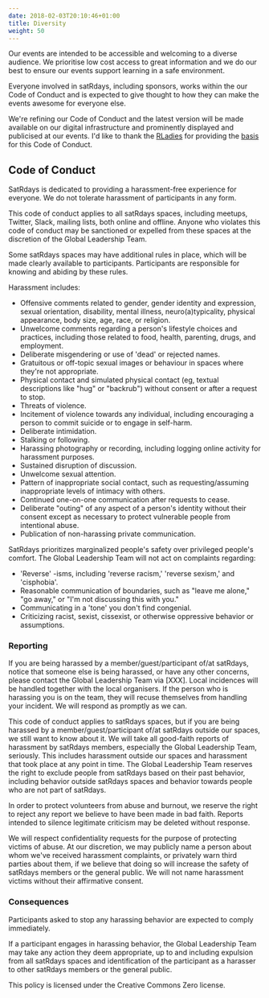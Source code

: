 ```yaml
---
date: 2018-02-03T20:10:46+01:00
title: Diversity
weight: 50
---
```


Our events are intended to be accessible and welcoming to a diverse audience. We prioritise low cost access to great information and we do our best to ensure our events support learning in a safe environment.

Everyone involved in satRdays, including sponsors, works within the our Code of Conduct and is expected to give thought to how they can make the events awesome for everyone else. 

We're refining our Code of Conduct and the latest version will be made available on our digital infrastructure and prominently displayed and publicised at our events. I'd like to thank the [RLadies](//r-ladies.org) for providing the [basis](//github.com/rladies/starter-kit/wiki/Code-of-Conduct) for this Code of Conduct.

## Code of Conduct
SatRdays is dedicated to providing a harassment-free experience for everyone. We do not tolerate harassment of participants in any form.

This code of conduct applies to all satRdays spaces, including meetups, Twitter, Slack, mailing lists, both online and offline. Anyone who violates this code of conduct may be sanctioned or expelled from these spaces at the discretion of the Global Leadership Team.

Some satRdays spaces may have additional rules in place, which will be made clearly available to participants. Participants are responsible for knowing and abiding by these rules.

Harassment includes:

- Offensive comments related to gender, gender identity and expression, sexual orientation, disability, mental illness, neuro(a)typicality, physical appearance, body size, age, race, or religion.
- Unwelcome comments regarding a person's lifestyle choices and practices, including those related to food, health, parenting, drugs, and employment.
- Deliberate misgendering or use of 'dead' or rejected names.
- Gratuitous or off-topic sexual images or behaviour in spaces where they're not appropriate.
- Physical contact and simulated physical contact (eg, textual descriptions like "hug" or "backrub") without consent or after a request to stop.
- Threats of violence.
- Incitement of violence towards any individual, including encouraging a person to commit suicide or to engage in self-harm.
- Deliberate intimidation.
- Stalking or following.
- Harassing photography or recording, including logging online activity for harassment purposes.
- Sustained disruption of discussion.
- Unwelcome sexual attention.
- Pattern of inappropriate social contact, such as requesting/assuming inappropriate levels of intimacy with others.
- Continued one-on-one communication after requests to cease.
- Deliberate "outing" of any aspect of a person's identity without their consent except as necessary to protect vulnerable people from intentional abuse.
- Publication of non-harassing private communication.

SatRdays prioritizes marginalized people's safety over privileged people's comfort. The Global Leadership Team will not act on complaints regarding:

- 'Reverse' -isms, including 'reverse racism,' 'reverse sexism,' and 'cisphobia'.
- Reasonable communication of boundaries, such as "leave me alone," "go away," or "I'm not discussing this with you."
- Communicating in a 'tone' you don't find congenial.
- Criticizing racist, sexist, cissexist, or otherwise oppressive behavior or assumptions.

### Reporting
If you are being harassed by a member/guest/participant of/at satRdays, notice that someone else is being harassed, or have any other concerns, please contact the Global Leadership Team via [XXX]. Local incidences will be handled together with the local organisers. If the person who is harassing you is on the team, they will recuse themselves from handling your incident. We will respond as promptly as we can.

This code of conduct applies to satRdays spaces, but if you are being harassed by a member/guest/participant of/at satRdays outside our spaces, we still want to know about it. We will take all good-faith reports of harassment by satRdays members, especially the Global Leadership Team, seriously. This includes harassment outside our spaces and harassment that took place at any point in time. The Global Leadership Team reserves the right to exclude people from satRdays based on their past behavior, including behavior outside satRdays spaces and behavior towards people who are not part of satRdays.

In order to protect volunteers from abuse and burnout, we reserve the right to reject any report we believe to have been made in bad faith. Reports intended to silence legitimate criticism may be deleted without response.

We will respect confidentiality requests for the purpose of protecting victims of abuse. At our discretion, we may publicly name a person about whom we've received harassment complaints, or privately warn third parties about them, if we believe that doing so will increase the safety of satRdays members or the general public. We will not name harassment victims without their affirmative consent.

### Consequences
Participants asked to stop any harassing behavior are expected to comply immediately.

If a participant engages in harassing behavior, the Global Leadership Team may take any action they deem appropriate, up to and including expulsion from all satRdays spaces and identification of the participant as a harasser to other satRdays members or the general public.

This policy is licensed under the Creative Commons Zero license.
